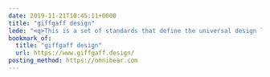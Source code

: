 ```yaml
---
date: 2019-11-21T10:45:11+0000
title: "giffgaff design"
lede: "<q>This is a set of standards that define the universal design language and content composition at giffgaff.</q>"
bookmark_of:
  title: "giffgaff design"
  url: https://www.giffgaff.design/
posting_method: https://omnibear.com
---
```

